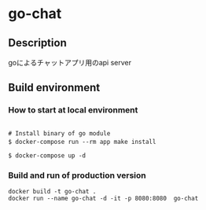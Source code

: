 # go-chat
## Description
goによるチャットアプリ用のapi server

## Build environment
### How to start at local environment
```

# Install binary of go module
$ docker-compose run --rm app make install　

$ docker-compose up -d
```
### Build and run of production version
```
docker build -t go-chat .
docker run --name go-chat -d -it -p 8080:8080  go-chat
```

